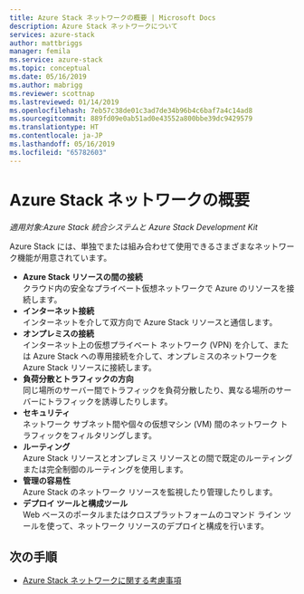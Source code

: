 ```yaml
---
title: Azure Stack ネットワークの概要 | Microsoft Docs
description: Azure Stack ネットワークについて
services: azure-stack
author: mattbriggs
manager: femila
ms.service: azure-stack
ms.topic: conceptual
ms.date: 05/16/2019
ms.author: mabrigg
ms.reviewer: scottnap
ms.lastreviewed: 01/14/2019
ms.openlocfilehash: 7eb57c38de01c3ad7de34b96b4c6baf7a4c14ad8
ms.sourcegitcommit: 889fd09e0ab51ad0e43552a800bbe39dc9429579
ms.translationtype: HT
ms.contentlocale: ja-JP
ms.lasthandoff: 05/16/2019
ms.locfileid: "65782603"
---
```

# <a name="introduction-to-azure-stack-networking"></a>Azure Stack ネットワークの概要

*適用対象:Azure Stack 統合システムと Azure Stack Development Kit*

Azure Stack には、単独でまたは組み合わせて使用できるさまざまなネットワーク機能が用意されています。

- **Azure Stack リソースの間の接続**  
    クラウド内の安全なプライベート仮想ネットワークで Azure のリソースを接続します。
- **インターネット接続**  
    インターネットを介して双方向で Azure Stack リソースと通信します。
- **オンプレミスの接続**  
    インターネット上の仮想プライベート ネットワーク (VPN) を介して、または Azure Stack への専用接続を介して、オンプレミスのネットワークを Azure Stack リソースに接続します。
- **負荷分散とトラフィックの方向**  
    同じ場所のサーバー間でトラフィックを負荷分散したり、異なる場所のサーバーにトラフィックを誘導したりします。
- **セキュリティ**  
    ネットワーク サブネット間や個々の仮想マシン (VM) 間のネットワーク トラフィックをフィルタリングします。
- **ルーティング**  
    Azure Stack リソースとオンプレミス リソースとの間で既定のルーティングまたは完全制御のルーティングを使用します。
- **管理の容易性**  
    Azure Stack のネットワーク リソースを監視したり管理したりします。
- **デプロイ ツールと構成ツール**  
    Web ベースのポータルまたはクロスプラットフォームのコマンド ライン ツールを使って、ネットワーク リソースのデプロイと構成を行います。


## <a name="next-steps"></a>次の手順

* [Azure Stack ネットワークに関する考慮事項](azure-stack-network-differences.md)